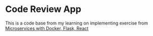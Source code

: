 # Code Review App

This is a code base from my learning on implementing exercise from [Microservices with Docker, Flask, React](https://testdriven.io/courses/microservices-with-docker-flask-and-react/)

